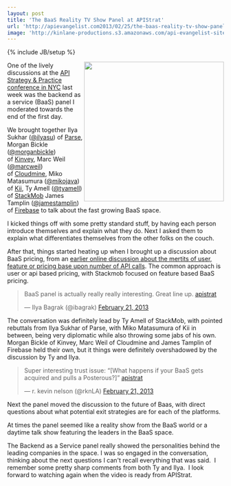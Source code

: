 ```yaml
---
layout: post
title: 'The BaaS Reality TV Show Panel at APIStrat'
url: 'http://apievangelist.com2013/02/25/the-baas-reality-tv-show-panel-at-apistrat/'
image: 'http://kinlane-productions.s3.amazonaws.com/api-evangelist-site/blog/apistrat-baas-panel.jpg'
---
```

{% include JB/setup %}
<p>
     <a href="https://s3.amazonaws.com/kinlane-productions/events/api-strategy-practice-conference/pics/apistrat-baas-panel.jpg" target="_blank"><img src="https://s3.amazonaws.com/kinlane-productions/events/api-strategy-practice-conference/pics/apistrat-baas-panel.jpg"  width="325" align="right" /></a>
</p>
<p>
     One of the lively discussions at the <a href="http://www.apistrategyconference.com/">API Strategy &amp; Practice conference in NYC</a> last week was the backend as a service (BaaS) panel I moderated towards the end of the first day.
</p>
<p>
     We brought together Ilya Sukhar (<a href="https://twitter.com/ilyasu">@ilyasu</a>) of <a href="http://www.parse.com/" target="_blank">Parse</a>, Morgan Bickle (<a href="https://twitter.com/morganbickle">@morganbickle</a>) of <a href="http://www.kinvey.com/" target="_blank">Kinvey</a>, Marc Weil (<a href="https://twitter.com/marcweil">@marcweil</a>) of <a href="https://cloudmine.me/" target="_blank">Cloudmine</a>, Miko Matasumura (<a href="https://twitter.com/mikojava">@mikojava</a>) of <a href="http://kii.com/" target="_blank">Kii</a>, Ty Amell (<a href="https://twitter.com/tyamell">@tyamell</a>) of <a href="https://www.stackmob.com/" target="_blank">StackMob</a> James Tamplin (<a href="https://twitter.com/jamestamplin">@jamestamplin</a>) of <a href="https://www.firebase.com/" target="_blank">Firebase</a> to talk about the fast growing BaaS space.
</p>
<p>
     I kicked things off with some pretty standard stuff, by having each person introduce themselves and explain what they do. Next I asked them to explain what differentiates themselves from the other folks on the couch.
</p>
<p>
     After that, things started heating up when I brought up a discussion about BaaS pricing, from an <a href="/2013/02/07/which-baas-pricing-model-is-better/">earlier online discussion about the mertits of user, feature or pricing base upon number of API calls</a>. The common approach is user or api based pricing, with Stackmob focused on feature based BaaS pricing.
</p>
<div>
     <blockquote >
          <p>
               BaaS panel is actually really really interesting. Great line up. <a href="https://twitter.com/search/%23apistrat">apistrat</a>
          </p>— Ilya Bagrak (@ibagrak) <a href="https://twitter.com/ibagrak/status/304716332983791616">February 21, 2013</a>
     </blockquote>
</div>
<p>
     The conversation was definitely lead by Ty Amell of StackMob, with pointed rebuttals from Ilya Sukhar of Parse, with Miko Matasumura of Kii in between, being very diplomatic while also throwing some jabs of his own. Morgan Bickle of Kinvey, Marc Weil of Cloudmine and James Tamplin of Firebase held their own, but it things were definitely overshadowed by the discussion by Ty and Ilya.
</p>
<div>
     <blockquote >
          <p>
               Super interesting trust issue: “[What happens if your BaaS gets acquired and pulls a Posterous?]” <a href="https://twitter.com/search/%23apistrat">apistrat</a>
          </p>— r. kevin nelson (@rknLA) <a href="https://twitter.com/rknLA/status/304721926847340544">February 21, 2013</a>
     </blockquote>
</div>
<p>
     Next the panel moved the discussion to the future of Baas, with direct questions about what potential exit strategies are for each of the platforms.
</p>
<p>
     At times the panel seemed like a reality show from the BaaS world or a daytime talk show featuring the leaders in the BaaS space.
</p>
<p>
     The Backend as a Service panel really showed the personalities behind the leading companies in the space. I was so engaged in the conversation, thinking about the next questions I can't recall everything that was said.  I remember some pretty sharp comments from both Ty and Ilya.  I look forward to watching again when the video is ready from APIStrat.
</p>
